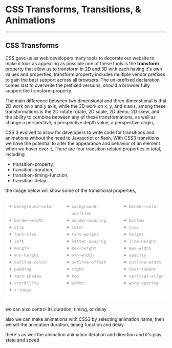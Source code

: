 # CSS Transforms, Transitions, & Animations

---

## CSS Transforms
CSS gave us as web developers many tools to decorate our website to make it look as appealing as possible one of these tools is the **transform** property that allow us to transform in 2D and 3D with each having it's own values and properties, transform property includes multiple vendor prefixes to gain the best support across all browsers. The un-prefixed declaration comes last to overwrite the prefixed versions, should a browser fully support the transform property.

The main difference between two dimensional and three dimenstional is that 2D work on x and y axis, while the 3D work on x, y, and z axis, among these transformations is the 2D rotate rotate, 2D scale, 2D demo, 2D skew, and the ability to combine between any of these transformations, as well as change a perspective, a perspective depth value, a perspective origin,

CSS 3 evolved to allow for developers to write code for transitions and animations without the need to Javascript or flash, With CSS3 transitions we have the potential to alter the appearance and behavior of an element when we hover over it, There are four transition related properties in total, including 
* transition-property, 
* transition-duration, 
* transition-timing-function,
* transition-delay.
 
 the image below will show some of the transitional properties, 

 <img src="images/transitional.png">

 we can also control its duration, timing, or delay 

 also we can make animations with CSS3 by selecting animation name, then we set the animation duration, timing function and delay

 there's as well the animation animation iteration and direction and it's play state and speed